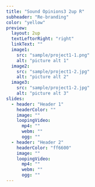```yaml
---
title: "Sound Opinions3 2up R"
subheader: "Re-branding"
color: "yellow"
preview:
  layout: 2up
  textLeftorRight: "right"
  linkText: ""
  image1:
    src: "sample/project1-1.png"
    alt: "picture alt 1"
  image2:
    src: "sample/project1-2.jpg"
    alt: "picture alt 2"
  image3:
    src: "sample/project1-2.jpg"
    alt: "picture alt 3"
slides:
  - header: "Header 1"
    headerColor: ""
    image: ""
    loopingVideo:
      mp4: ""
      webm: ""
      ogg: ""
  - header: "Header 2"
    headerColor: "ff6600"
    image: ""
    loopingVideo:
      mp4: ""
      webm: ""
      ogg: ""
---
```

